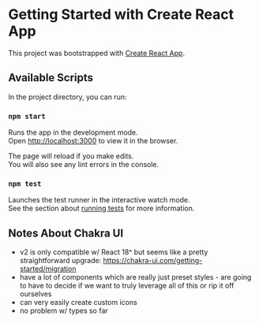 # Getting Started with Create React App

This project was bootstrapped with [Create React App](https://github.com/facebook/create-react-app).

## Available Scripts

In the project directory, you can run:

### `npm start`

Runs the app in the development mode.\
Open [http://localhost:3000](http://localhost:3000) to view it in the browser.

The page will reload if you make edits.\
You will also see any lint errors in the console.

### `npm test`

Launches the test runner in the interactive watch mode.\
See the section about [running tests](https://facebook.github.io/create-react-app/docs/running-tests) for more information.

## Notes About Chakra UI

- v2 is only compatible w/ React 18^ but seems like a pretty straightforward upgrade: https://chakra-ui.com/getting-started/migration
- have a lot of components which are really just preset styles - are going to have to decide if we want to truly leverage all of this or rip it off ourselves
- can very easily create custom icons
- no problem w/ types so far
